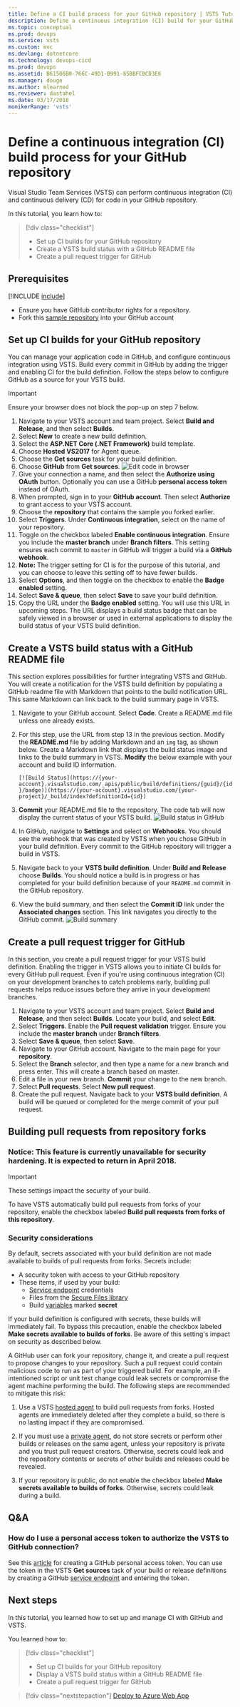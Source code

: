 ```yaml
---
title: Define a CI build process for your GitHub repository | VSTS Tutorial
description: Define a continuous integration (CI) build for your GitHub repository using Visual Studio Team Services
ms.topic: conceptual
ms.prod: devops
ms.service: vsts
ms.custom: mvc
ms.devlang: dotnetcore
ms.technology: devops-cicd
ms.prod: devops
ms.assetid: B61506B0-766C-49D1-B991-85BBFCBCD3E6
ms.manager: douge
ms.author: mlearned
ms.reviewer: dastahel
ms.date: 03/17/2018
monikerRange: 'vsts'
---
```



# Define a continuous integration (CI) build process for your GitHub repository

Visual Studio Team Services (VSTS) can perform continuous integration (CI) and continuous delivery (CD) for code in your GitHub repository.

In this tutorial, you learn how to:

> [!div class="checklist"]
> * Set up CI builds for your GitHub repository
> * Create a VSTS build status with a GitHub README file
> * Create a pull request trigger for GitHub

## Prerequisites

[!INCLUDE [include](../_shared/ci-cd-prerequisites-vsts.md)]

* Ensure you have GitHub contributor rights for a repository.
* Fork this [sample repository](https://github.com/adventworks/dotnetcore-sample) into your GitHub account

## Set up CI builds for your GitHub repository

You can manage your application code in GitHub, and configure continuous integration using VSTS. Build every commit in GitHub by adding the trigger and enabling CI for the build definition. Follow the steps below to configure GitHub as a source for your VSTS build. 

> [!IMPORTANT]
> Ensure your browser does not block the pop-up on step 7 below.

1. Navigate to your VSTS account and team project. Select **Build and Release**, and then select **Builds**.
1. Select **New** to create a new build definition.
1. Select the **ASP.NET Core (.NET Framework)** build template.
1. Choose **Hosted VS2017** for Agent queue.
1. Choose the **Get sources** task for your build definition.
1. Choose **GitHub** from **Get sources**.
     ![Edit code in browser](_img/ci-build-github/getsourcesgithub.png)
1. Give your connection a name, and then select the **Authorize using OAuth** button. Optionally you can use a GitHub **personal access token** instead of OAuth.
1. When prompted, sign in to your **GitHub account**. Then select **Authorize** to grant access to your VSTS account.
1. Choose the **repository** that contains the sample you forked earlier.
1. Select **Triggers**. Under **Continuous integration**, select on the name of your repository.
1. Toggle on the checkbox labeled **Enable continuous integration**. Ensure you include the **master branch** under **Branch filters**. This setting ensures each commit to `master` in GitHub will trigger a build via a **GitHub webhook**.
1. **Note:** The trigger setting for CI is for the purpose of this tutorial, and you can choose to leave this setting off to have fewer builds.
1. Select **Options**, and then toggle on the checkbox to enable the **Badge enabled** setting.
1. Select **Save & queue**, then select **Save** to save your build definition.
1. Copy the URL under the **Badge enabled** setting. You will use this URL in upcoming steps. The URL displays a build status badge that can be safely viewed in a browser or used in external applications to display the build status of your VSTS build definition.

## Create a VSTS build status with a GitHub README file

This section explores possibilities for further integrating VSTS and GitHub. You will create a notification for the VSTS build definition by populating a GitHub readme file with Markdown that points to the build notification URL. This same Markdown can link back to the build summary page in VSTS.

1. Navigate to your GitHub account. Select **Code**. Create a README.md file unless one already exists.
1. For this step, use the URL from step 13 in the previous section. Modify the **README.md** file by adding Markdown and an `img` tag, as shown below. Create a Markdown link that displays the build status image and links to the build summary in VSTS. **Modify** the below example with your account and build ID information.

    `[![Build Status](https://{your-account}.visualstudio.com/_apis/public/build/definitions/{guid}/{id}/badge)](https://{your-account}.visualstudio.com/{your-project}/_build/index?definitionId={id})`
1. **Commit** your README.md file to the repository. The code tab will now display the current status of your VSTS build.
    ![Build status in GitHub](_img/ci-build-github/buildstatus.png)
1. In GitHub, navigate to  **Settings** and select on **Webhooks**. You should see the webhook that was created by VSTS when you chose GitHub in your build definition. Every commit to the GitHub repository will trigger a build in VSTS.
1. Navigate back to your **VSTS build definition**. Under **Build and Release** choose **Builds**. You should notice a build is in progress or has completed for your build definition because of your `README.md` commit in the GitHub repository.
1. View the build summary, and then select the **Commit ID** link under the **Associated changes** section. This link navigates you directly to the GitHub commit.
     ![Build summary](_img/ci-build-github/associatedchanges.png)

## Create a pull request trigger for GitHub

In this section, you create a pull request trigger for your VSTS build definition. Enabling the trigger in VSTS allows you to initiate CI builds for every GitHub pull request. Even if you're using continuous integration (CI) on your development branches to catch problems early, building pull requests helps reduce issues before they arrive in your development branches.

1. Navigate to your VSTS account and team project. Select **Build and Release**, and then select **Builds**. Locate your build, and select **Edit**.
1. Select **Triggers**. Enable the **Pull request validation** trigger. Ensure you include the **master branch** under **Branch filters**.
1. Select **Save & queue**, then select **Save**.
1. Navigate to your GitHub account. Navigate to the main page for your **repository**.
1. Select the **Branch** selector, and then type a name for a new branch and press enter. This will create a branch based on master.
1. Edit a file in your new branch. **Commit** your change to the new branch.
1. Select **Pull requests**. Select **New pull request**.
1. Create the pull request. Navigate back to your **VSTS build definition**. A build will be queued or completed for the merge commit of your pull request.

## Building pull requests from repository forks

### **Notice:** This feature is currently unavailable for security hardening. It is expected to return in April 2018.

> [!IMPORTANT]
> These settings impact the security of your build.

To have VSTS automatically build pull requests from forks of your repository, enable the checkbox labeled **Build pull requests from forks of this repository**.

### Security considerations

By default, secrets associated with your build definition are not made available to builds of pull requests from forks. Secrets include:

  * A security token with access to your GitHub repository
  * These items, if used by your build:
    * [Service endpoint](../concepts/library/service-endpoints.md) credentials
    * Files from the [Secure Files library](../concepts/library/secure-files.md)
    * Build [variables](../concepts/definitions/build/variables.md#user-defined-variables) marked **secret**

If your build definition is configured with secrets, these builds will immediately fail. To bypass this precaution, enable the checkbox labeled **Make secrets available to builds of forks**. Be aware of this setting's impact on security as described below.

A GitHub user can fork your repository, change it, and create a pull request to propose changes to your repository. Such a pull request could contain malicious code to run as part of your triggered build. For example, an ill-intentioned script or unit test change could leak secrets or compromise the agent machine performing the build. The following steps are recommended to mitigate this risk:

1. Use a VSTS [hosted agent](../concepts/agents/hosted.md) to build pull requests from forks. Hosted agents are immediately deleted after they complete a build, so there is no lasting impact if they are compromised.

1. If you must use a [private agent](../concepts/agents/agents.md#install), do not store secrets or perform other builds or releases on the same agent, unless your repository is private and you trust pull request creators. Otherwise, secrets could leak and the repository contents or secrets of other builds and releases could be revealed.

1. If your repository is public, do not enable the checkbox labeled **Make secrets available to builds of forks**. Otherwise, secrets could leak during a build.

## Q&A

### How do I use a personal access token to authorize the VSTS to GitHub connection?

See this [article](https://help.github.com/articles/creating-a-personal-access-token-for-the-command-line/) for creating a GitHub personal access token. You can use the token in the VSTS **Get sources** task of your build or release definitions by creating a GitHub [service endpoint](../concepts/library/service-endpoints.md) and entering the token.

## Next steps

In this tutorial, you learned how to set up and manage CI with GitHub and VSTS.

You learned how to:

> [!div class="checklist"]
> * Set up CI builds for your GitHub repository
> * Display a VSTS build status within a GitHub README file
> * Create a pull request trigger for GitHub

> [!div class="nextstepaction"]
> [Deploy to Azure Web App](../../build-release/apps/cd/deploy-webdeploy-webapps.md)
